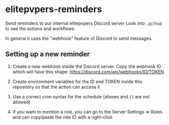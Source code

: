 # elitepvpers-reminders

Send reminders to our internal elitepvpers Discord server
Look into `.github` to see the actions and workflows.

In general it uses the "webhook" feature of Discord to send messages.

## Setting up a new reminder

1. Create a new webhook inside the Discord server. Copy the webhook ID which will have this shape:
   https://discord.com/api/webhooks/ID/TOKEN

2. Create environment variables for the ID and TOKEN inside this repository so that the action can access it

3. Use a correct cron syntax for the schedule (aliases and `[]` are not allowed)

4. If you want to mention a role, you can go to the Server Settings => Roles and can copy/paste the role ID with a right-click
